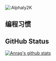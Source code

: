 ![:Alphaly2K](https://count.getloli.com/get/@Alphaly2K?theme=gelbooru)
## 编程习惯
## GitHub Status
[![Anrag's github stats](https://github-readme-stats.vercel.app/api?username=alphaly2k)](https://github.com/anuraghazra/github-readme-stats)
